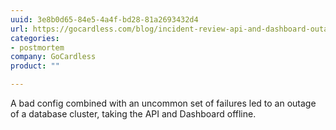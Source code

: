 ```yaml
---
uuid: 3e8b0d65-84e5-4a4f-bd28-81a2693432d4
url: https://gocardless.com/blog/incident-review-api-and-dashboard-outage-on-10th-october/
categories:
- postmortem
company: GoCardless
product: ""

---
```


A bad config combined with an uncommon set of failures led to an outage of a database cluster, taking the API and Dashboard offline.
